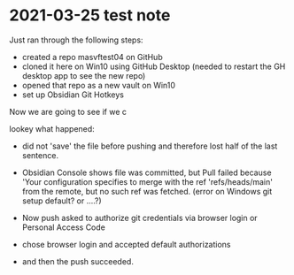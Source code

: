 # 2021-03-25 test note

Just ran through the following steps:

- created a repo masvftest04 on GitHub
- cloned it here on Win10 using GitHub Desktop
   (needed to restart the GH desktop app to see the new repo)
- opened that repo as a new vault on Win10
- set up Obsidian Git Hotkeys

Now we are going to see if we c

lookey what happened:
- did not 'save' the file before pushing and therefore lost half of the last sentence.
- Obsidian Console shows file was committed, but Pull failed because 'Your configuration specifies to merge with the ref 'refs/heads/main' from the remote, but no such ref was fetched.
   (error on Windows git setup default? or ....?)
   
- Now push asked to authorize git credentials via browser login or Personal Access Code
- chose browser login and accepted default authorizations
- and then the push succeeded.

